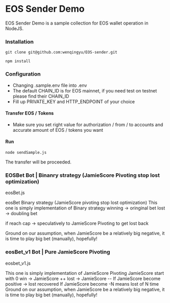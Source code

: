 # EOS Sender Demo
EOS Sender Demo is a sample collection for EOS wallet operation in NodeJS.


### Installation

`git clone git@github.com:wenqingyu/EOS-sender.git`

`npm install`

### Configuration
- Changing .sample.env file into .env
- The default CHAIN_ID is for EOS mainnet, if you need test on testnet please find their CHAIN_ID
- Fill up PRIVATE_KEY and HTTP_ENDPOINT of your choice



#### Transfer EOS / Tokens
- Make sure you set right value for authorization / from / to accounts and accurate amount of EOS / tokens you want

#### Run
`node sendSample.js`

The transfer will be proceeded.



### EOSBet Bot | Binanry strategy (JamieScore Pivoting stop lost optimization)
eosBet.js


eosBet Binary strategy (JamieScore pivoting stop lost optimization)
This one is simply implementation of Binary strategy
winning -> oringinal bet
lost -> doubling bet
 
if reach cap -> speculatively to JamieScore Pivoting to get lost back
 
Ground on our assumption, when JamieScore be a relatively big negative, it is time to play big bet (manually), hopefully!
 




 ### eosBet_v1 Bot | Pure JamieScore Pivoting
 eosbet_v1.js

 This one is simply implementation of JamieScore Pivoting
 JamieScore start with 0
 win -> JamieScore ++
 lost -> JamieScore --
 If JamieScore become positive -> lost recovered
 If JamieScore become -N means lost of N time
 Ground on our assumption, when JamieScore be a relatively big negative, it is time to play big bet (manually), hopefully!
 

